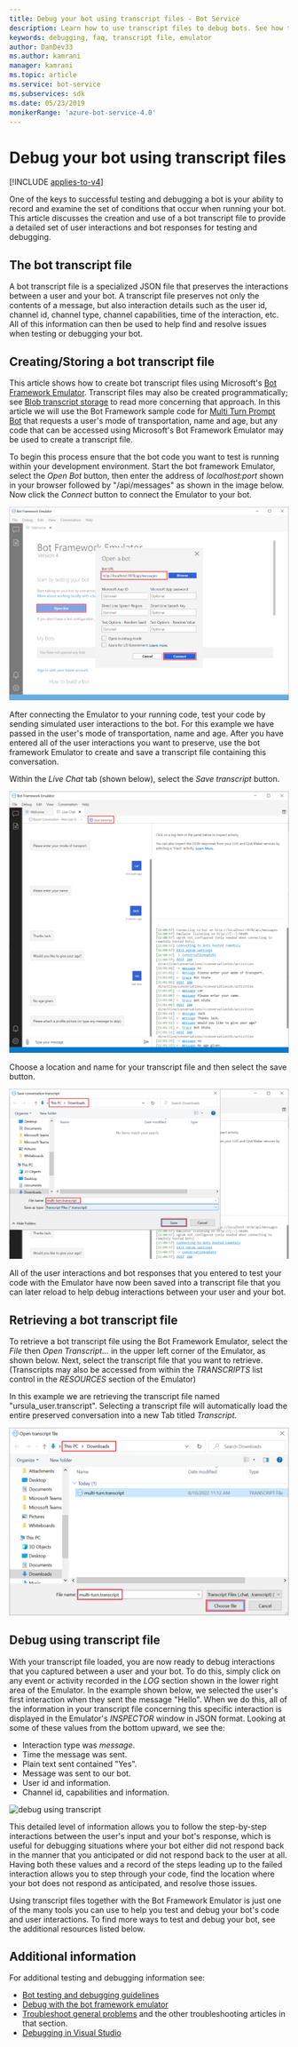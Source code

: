 ```yaml
---
title: Debug your bot using transcript files - Bot Service
description: Learn how to use transcript files to debug bots. See how to create and retrieve these files, which provide detailed sets of user interactions and bot responses.
keywords: debugging, faq, transcript file, emulator
author: DanDev33
ms.author: kamrani
manager: kamrani
ms.topic: article
ms.service: bot-service
ms.subservices: sdk
ms.date: 05/23/2019
monikerRange: 'azure-bot-service-4.0'
---
```


# Debug your bot using transcript files

[!INCLUDE [applies-to-v4](../includes/applies-to-v4-current.md)]

One of the keys to successful testing and debugging a bot is your ability to record and examine the set of conditions that occur when running your bot. This article discusses the creation and use of a bot transcript file to provide a detailed set of user interactions and bot responses for testing and debugging.

## The bot transcript file

A bot transcript file is a specialized JSON file that preserves the interactions between a user and your bot. A transcript file preserves not only the contents of a message, but also interaction details such as the user id, channel id, channel type, channel capabilities, time of the interaction, etc. All of this information can then be used to help find and resolve issues when testing or debugging your bot.

## Creating/Storing a bot transcript file

This article shows how to create bot transcript files using Microsoft's [Bot Framework Emulator](https://github.com/Microsoft/BotFramework-Emulator). Transcript files may also be created programmatically; see [Blob transcript storage](./bot-builder-howto-v4-storage.md#blob-transcript-storage) to read more concerning that approach. In this article we will use the Bot Framework sample code for [Multi Turn Prompt Bot](https://aka.ms/cs-multi-prompts-sample) that requests a user's mode of transportation, name and age, but any code that can be accessed using Microsoft's Bot Framework Emulator may be used to create a transcript file.

To begin this process ensure that the bot code you want to test is running within your development environment. Start the bot framework Emulator, select the _Open Bot_ button, then enter the address of _localhost:port_ shown in your browser followed by "/api/messages" as shown in the image below. Now click the _Connect_ button to connect the Emulator to your bot.

![connect Emulator to your code](./media/emulator_open_bot_configuration.png)

After connecting the Emulator to your running code, test your code by sending simulated user interactions to the bot. For this example we have passed in the user's mode of transportation, name and age. After you have entered all of the user interactions you want to preserve, use the bot framework Emulator to create and save a transcript file containing this conversation.

Within the _Live Chat_ tab (shown below), select the _Save transcript_ button.

![select save transcript](./media/emulator_transcript_save.png)

Choose a location and name for your transcript file and then select the save button.

![transcript saveas ursula](./media/emulator_transcript_saveas_ursula.png)

All of the user interactions and bot responses that you entered to test your code with the Emulator have now been saved into a transcript file that you can later reload to help debug interactions between your user and your bot.

## Retrieving a bot transcript file

To retrieve a bot transcript file using the Bot Framework Emulator, select the _File_ then _Open Transcript..._ in the upper left corner of the Emulator, as shown below. Next, select the transcript file that you want to retrieve. (Transcripts may also be accessed from within the _TRANSCRIPTS_ list control in the _RESOURCES_ section of the Emulator)

In this example we are retrieving the transcript file named "ursula_user.transcript". Selecting a transcript file will automatically load the entire preserved conversation into a new Tab titled _Transcript_.

![retrieve saved transcript](./media/emulator_transcript_retrieve.png)

## Debug using transcript file

With your transcript file loaded, you are now ready to debug interactions that you captured between a user and your bot. To do this, simply click on any event or activity recorded in the _LOG_ section shown in the lower right area of the Emulator. In the example shown below, we selected the user's first interaction when they sent the message "Hello". When we do this, all of the information in your transcript file concerning this specific interaction is displayed in the Emulator's _INSPECTOR_ window in JSON format. Looking at some of these values from the bottom upward, we see the:

* Interaction type was _message_.
* Time the message was sent.
* Plain text sent contained "Yes".
* Message was sent to our bot.
* User id and information.
* Channel id, capabilities and information.

![debug using transcript](./media/emulator_transcript_debug.png)

This detailed level of information allows you to follow the step-by-step interactions between the user's input and your bot's response, which is useful for debugging situations where your bot either did not respond back in the manner that you anticipated or did not respond back to the user at all. Having both these values and a record of the steps leading up to the failed interaction allows you to step through your code, find the location where your bot does not respond as anticipated, and resolve those issues.

Using transcript files together with the Bot Framework Emulator is just one of the many tools you can use to help you test and debug your bot's code and user interactions. To find more ways to test and debug your bot, see the additional resources listed below.

## Additional information

For additional testing and debugging information see:

* [Bot testing and debugging guidelines](./bot-builder-testing-debugging.md)
* [Debug with the bot framework emulator](../bot-service-debug-emulator.md)
* [Troubleshoot general problems](../bot-service-troubleshoot-bot-configuration.md) and the other troubleshooting articles in that section.
* [Debugging in Visual Studio](/visualstudio/debugger/index)

